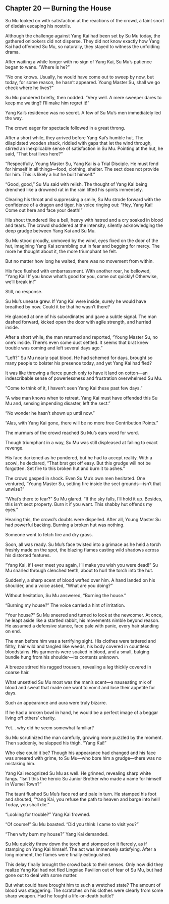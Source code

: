 ## Chapter 20 — Burning the House

Su Mu looked on with satisfaction at the reactions of the crowd, a faint snort of disdain escaping his nostrils.

Although the challenge against Yang Kai had been set by Su Mu today, the gathered onlookers did not disperse. They did not know exactly how Yang Kai had offended Su Mu, so naturally, they stayed to witness the unfolding drama.

After waiting a while longer with no sign of Yang Kai, Su Mu’s patience began to wane. “Where is he?”

“No one knows. Usually, he would have come out to sweep by now, but today, for some reason, he hasn’t appeared. Young Master Su, shall we go check where he lives?”

Su Mu pondered briefly, then nodded. “Very well. A mere sweeper dares to keep me waiting? I’ll make him regret it!”

Yang Kai’s residence was no secret. A few of Su Mu’s men immediately led the way.

The crowd eager for spectacle followed in a great throng.

After a short while, they arrived before Yang Kai’s humble hut. The dilapidated wooden shack, riddled with gaps that let the wind through, stirred an inexplicable sense of satisfaction in Su Mu. Pointing at the hut, he said, “That brat lives here?”

“Respectfully, Young Master Su, Yang Kai is a Trial Disciple. He must fend for himself in all things—food, clothing, shelter. The sect does not provide for him. This is likely a hut he built himself.”

“Good, good,” Su Mu said with relish. The thought of Yang Kai being drenched like a drowned rat in the rain lifted his spirits immensely.

Clearing his throat and suppressing a smile, Su Mu strode forward with the confidence of a dragon and tiger, his voice ringing out: “Hey, Yang Kai! Come out here and face your death!”

His shout thundered like a bell, heavy with hatred and a cry soaked in blood and tears. The crowd shuddered at the intensity, silently acknowledging the deep grudge between Yang Kai and Su Mu.

Su Mu stood proudly, unmoved by the wind, eyes fixed on the door of the hut, imagining Yang Kai scrambling out in fear and begging for mercy. The more he thought about it, the more triumphant he felt.

But no matter how long he waited, there was no movement from within.

His face flushed with embarrassment. With another roar, he bellowed, “Yang Kai! If you know what’s good for you, come out quickly! Otherwise, we’ll break in!”

Still, no response.

Su Mu’s unease grew. If Yang Kai were inside, surely he would have breathed by now. Could it be that he wasn’t there?

He glanced at one of his subordinates and gave a subtle signal. The man dashed forward, kicked open the door with agile strength, and hurried inside.

After a short while, the man returned and reported, “Young Master Su, no one’s inside. There’s even some dust settled. It seems that brat knew trouble was coming and left several days ago.”

“Left?” Su Mu nearly spat blood. He had schemed for days, brought so many people to bolster his presence today, and yet Yang Kai had fled?

It was like throwing a fierce punch only to have it land on cotton—an indescribable sense of powerlessness and frustration overwhelmed Su Mu.

“Come to think of it, I haven’t seen Yang Kai these past few days.”

“A wise man knows when to retreat. Yang Kai must have offended this Su Mu and, sensing impending disaster, left the sect.”

“No wonder he hasn’t shown up until now.”

“Alas, with Yang Kai gone, there will be no more free Contribution Points.”

The murmurs of the crowd reached Su Mu’s ears word for word.

Though triumphant in a way, Su Mu was still displeased at failing to exact revenge.

His face darkened as he pondered, but he had to accept reality. With a scowl, he declared, “That brat got off easy. But this grudge will not be forgotten. Set fire to this broken hut and burn it to ashes.”

The crowd gasped in shock. Even Su Mu’s own men hesitated. One ventured, “Young Master Su, setting fire inside the sect grounds—isn’t that unwise?”

“What’s there to fear?” Su Mu glared. “If the sky falls, I’ll hold it up. Besides, this isn’t sect property. Burn it if you want. This shabby hut offends my eyes.”

Hearing this, the crowd’s doubts were dispelled. After all, Young Master Su had powerful backing. Burning a broken hut was nothing.

Someone went to fetch fire and dry grass.

Soon, all was ready. Su Mu’s face twisted into a grimace as he held a torch freshly made on the spot, the blazing flames casting wild shadows across his distorted features.

“Yang Kai, if I ever meet you again, I’ll make you wish you were dead!” Su Mu snarled through clenched teeth, about to hurl the torch into the hut.

Suddenly, a sharp scent of blood wafted over him. A hand landed on his shoulder, and a voice asked, “What are you doing?”

Without hesitation, Su Mu answered, “Burning the house.”

“Burning my house?” The voice carried a hint of irritation.

“Your house?” Su Mu sneered and turned to look at the newcomer. At once, he leapt aside like a startled rabbit, his movements nimble beyond reason. He assumed a defensive stance, face pale with panic, every hair standing on end.

The man before him was a terrifying sight. His clothes were tattered and filthy, hair wild and tangled like weeds, his body covered in countless bloodstains. His garments were soaked in blood, and a small, bulging bundle hung from his shoulder—its contents unknown.

A breeze stirred his ragged trousers, revealing a leg thickly covered in coarse hair.

What unsettled Su Mu most was the man’s scent—a nauseating mix of blood and sweat that made one want to vomit and lose their appetite for days.

Such an appearance and aura were truly bizarre.

If he had a broken bowl in hand, he would be a perfect image of a beggar living off others’ charity.

Yet… why did he seem somewhat familiar?

Su Mu scrutinized the man carefully, growing more puzzled by the moment. Then suddenly, he slapped his thigh. “Yang Kai!”

Who else could it be? Though his appearance had changed and his face was smeared with grime, to Su Mu—who bore him a grudge—there was no mistaking him.

Yang Kai recognized Su Mu as well. He grinned, revealing sharp white fangs. “Isn’t this the heroic Su Junior Brother who made a name for himself in Wumei Town?”

The taunt flushed Su Mu’s face red and pale in turn. He stamped his foot and shouted, “Yang Kai, you refuse the path to heaven and barge into hell! Today, you shall die.”

“Looking for trouble?” Yang Kai frowned.

“Of course!” Su Mu boasted. “Did you think I came to visit you?”

“Then why burn my house?” Yang Kai demanded.

Su Mu quickly threw down the torch and stomped on it fiercely, as if stamping on Yang Kai himself. The act was immensely satisfying. After a long moment, the flames were finally extinguished.

This delay finally brought the crowd back to their senses. Only now did they realize Yang Kai had not fled Lingxiao Pavilion out of fear of Su Mu, but had gone out to deal with some matter.

But what could have brought him to such a wretched state? The amount of blood was staggering. The scratches on his clothes were clearly from some sharp weapon. Had he fought a life-or-death battle?
